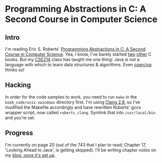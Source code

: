 Programming Abstractions in C: A Second Course in Computer Science
======================================

Intro
-----
I'm reading Eric S. Roberts' [Programming Abstractions in C: A Second Course in Computer Science](http://www-cs-faculty.stanford.edu/~eroberts/books/ProgrammingAbstractionsInC/). Yea, I know, I've barely started [two](a_book_on_c) [other](c_aiwaa) C books. But my [CSE214](http://www.cs.sunysb.edu/~cse214/) class has taught me one thing: Java is not a language with which to learn data structures & algorithms. Even [cperciva](http://news.ycombinator.com/item?id=1748572) thinks so!

Hacking
-------
In order for the code samples to work, you need to run `make` in the `book_code/unix-xwindows` directory first. I'm using [Clang 2.8](http://clang.llvm.org/), so I've modified the Makefile accordingly and have rewritten Roberts' gccx wrapper script, now called `roberts_clang`. Symlink that into `/usr/local/bin` and you're set.

Progress
--------
I'm currently on page 20 (out of the 743 that I plan to read; Chapter 17, 'Looking Ahead to Java', is getting skipped). I'll be writing chapter notes on my [blog, once it's set up](http://matthewblair.net).
